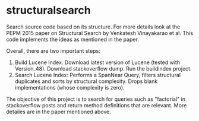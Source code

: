 structuralsearch
================

Search source code based on its structure. For more details look at the PEPM 2015 paper on Structural Search by Venkatesh Vinayakarao et al. This code implements the ideas as mentioned in the paper. 

Overall, there are two important steps:

1. Build Lucene Index: Download latest version of Lucene (tested with Version_48). Download stackoverflow dump. Run the buildindex project. 
2. Search Lucene Index: Performs a SpanNear Query, filters structural duplicates and sorts by structural complexity. Drops blank implementations (whose complexity is zero). 

The objective of this project is to search for queries such as "factorial" in stackoverflow posts and return method definitions that are relevant. More detailes are in the paper mentioned above.
